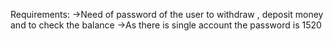 Requirements:
->Need of password of the user to withdraw , deposit money and to check the balance
->As there is single account the password is 1520